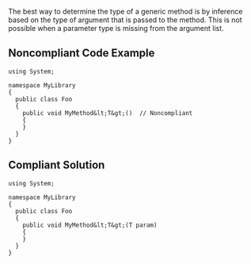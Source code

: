 
The best way to determine the type of a generic method is by inference based on the type of argument that is passed to the method. This is not<br>possible when a parameter type is missing from the argument list.

## Noncompliant Code Example


    using System;
    
    namespace MyLibrary
    {
      public class Foo
      {
        public void MyMethod&lt;T&gt;()  // Noncompliant
        {
        }
      }
    }


## Compliant Solution


    using System;
    
    namespace MyLibrary
    {
      public class Foo
      {
        public void MyMethod&lt;T&gt;(T param)
        {
        }
      }
    }

